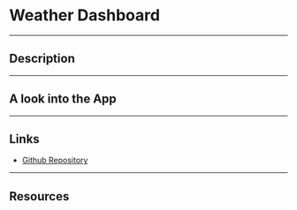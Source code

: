 # Weather Dashboard
---
## Description
---
## A look into the App
---
## Links
* [Github Repository](https://github.com/jamesosull16/weatherdashboard)
---
## Resources
